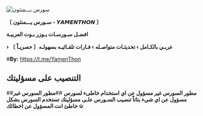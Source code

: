 
![سورس يـــمنثون](https://i.postimg.cc/HsBGV28T/image.jpg)

**〔 سـورس يـــمنثون - 𝙔𝘼𝙈𝙀𝙉𝙏𝙃𝙊𝙉 〕**

**افضـل سـورسـات يـوزر بـوت العربيـة**

**› عربـي بالكـامل › تحديثـات متواصـله › فـارات تلقـائيـه بسهولـه〔 حصريـاً 〕** 

#**By:** https://t.me/YamenThon

## التنصيب على مسؤليتك 


##**مطور السورس غير مسؤول عن اي استخدام خاطىء لسورس**
##**مطور السورس غير مسؤول عن اي شيء بتاتاً تنصيب السـورس علـى مسؤليتك تستخدم السورس بشكل خاطئ انت المسؤول عن اخطائك ⎉**